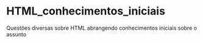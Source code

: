 # HTML_conhecimentos_iniciais
Questões diversas sobre HTML abrangendo conhecimentos iniciais sobre o assunto
